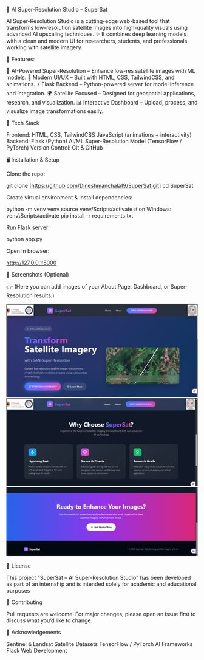 🌌 AI Super-Resolution Studio – SuperSat

  AI Super-Resolution Studio is a cutting-edge web-based tool that transforms low-resolution satellite images into high-quality visuals using advanced AI upscaling techniques.
✨ It combines deep learning models with a clean and modern UI for researchers, students, and professionals working with satellite imagery.

🚀 Features:

🔬 AI-Powered Super-Resolution – Enhance low-res satellite images with ML models.
🎨 Modern UI/UX – Built with HTML, CSS, TailwindCSS, and animations.
⚡ Flask Backend – Python-powered server for model inference and integration.
🌍 Satellite Focused – Designed for geospatial applications, research, and visualization.
📊 Interactive Dashboard – Upload, process, and visualize image transformations easily.

📂 Tech Stack

Frontend:
        HTML, CSS, TailwindCSS
        JavaScript (animations + interactivity)
Backend:
        Flask (Python)
        AI/ML Super-Resolution Model (TensorFlow / PyTorch)
Version Control: 
        Git & GitHub

🖥️ Installation & Setup

Clone the repo:

git clone [https://github.com/Dineshmanchala19/SuperSat.git]
cd SuperSat


Create virtual environment & install dependencies:

python -m venv venv
source venv/Scripts/activate   # on Windows: venv\Scripts\activate
pip install -r requirements.txt


Run Flask server:

python app.py


Open in browser:

http://127.0.0.1:5000

📸 Screenshots (Optional)

👉 (Here you can add images of your About Page, Dashboard, or Super-Resolution results.)

![SuperSat About Page](SuperSat.png)
![SuperSat Dashboard](2.png)
![SuperSat Dashboard](3.png)

📜 License

This project "SuperSat – AI Super-Resolution Studio" has been developed as part of an internship and is intended
solely for academic and educational purposes

🤝 Contributing

Pull requests are welcome! For major changes, please open an issue first to discuss what you’d like to change.

🌟 Acknowledgements

Sentinel & Landsat Satellite Datasets
TensorFlow / PyTorch AI Frameworks
Flask Web Development

